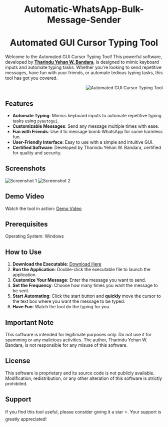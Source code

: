 <h1 align="center">Automatic-WhatsApp-Bulk-Message-Sender</h1>
<h1 align="center">Automated GUI Cursor Typing Tool</h1>

Welcome to the Automated GUI Cursor Typing Tool! This powerful software, developed by [**Tharindu Yehan W. Bandara**](https://github.com/TYehan), is designed to mimic keyboard inputs and automate typing tasks. Whether you're looking to send repetitive messages, have fun with your friends, or automate tedious typing tasks, this tool has got you covered.

<div align="right">

  ![Automated GUI Cursor Typing Tool](path_to_your_screenshot.png)
</div>


## Features

- **Automate Typing**: Mimics keyboard inputs to automate repetitive typing tasks using `pyautogui`.
- **Customizable Messages**: Send any message multiple times with ease.
- **Fun with Friends**: Use it to message bomb WhatsApp for some harmless fun.
- **User-Friendly Interface**: Easy to use with a simple and intuitive GUI.
- **Certified Software**: Developed by Tharindu Yehan W. Bandara, certified for quality and security.

## Screenshots

![Screenshot 1](path_to_your_screenshot_1.png)
![Screenshot 2](path_to_your_screenshot_2.png)

## Demo Video

Watch the tool in action: [Demo Video](path_to_your_demo_video.mp4)

## Prerequisites
<p>
    Operating System: Windows 
</p>

## How to Use

1. **Download the Executable**: [Download Here](path_to_your_exe_file)
2. **Run the Application**: Double-click the executable file to launch the application.
3. **Customize Your Message**: Enter the message you want to send.
4. **Set the Frequency**: Choose how many times you want the message to be sent.
5. **Start Automating**: Click the start button and **quickly** move the cursor to the text box where you want the message to be typed.
6. **Have Fun**: Watch the tool do the typing for you.

## Important Note

This software is intended for legitimate purposes only. Do not use it for spamming or any malicious activities. The author, Tharindu Yehan W. Bandara, is not responsible for any misuse of this software.

## License

This software is proprietary and its source code is not publicly available. Modification, redistribution, or any other alteration of this software is strictly prohibited.

## Support

If you find this tool useful, please consider giving it a star ⭐. Your support is greatly appreciated!

